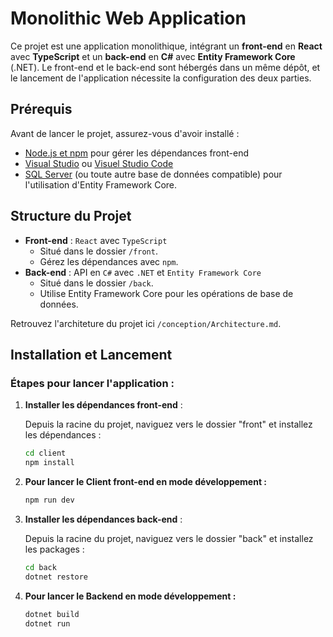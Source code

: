# Monolithic Web Application

Ce projet est une application monolithique, intégrant un **front-end** en **React** avec **TypeScript** et un **back-end** en **C#** avec **Entity Framework Core** (.NET). Le front-end et le back-end sont hébergés dans un même dépôt, et le lancement de l'application nécessite la configuration des deux parties.

## Prérequis

Avant de lancer le projet, assurez-vous d'avoir installé :

-   [Node.js et npm](https://nodejs.org/) pour gérer les dépendances front-end
-   [Visual Studio](https://visualstudio.microsoft.com/) ou [Visuel Studio Code](https://code.visualstudio.com/)
-   [SQL Server](https://www.microsoft.com/en-us/sql-server/sql-server-downloads) (ou toute autre base de données compatible) pour l'utilisation d'Entity Framework Core.

## Structure du Projet

-   **Front-end** : `React` avec `TypeScript`
    -   Situé dans le dossier `/front`.
    -   Gérez les dépendances avec `npm`.
-   **Back-end** : API en `C#` avec `.NET` et `Entity Framework Core`
    -   Situé dans le dossier `/back`.
    -   Utilise Entity Framework Core pour les opérations de base de données.

Retrouvez l'architeture du projet ici `/conception/Architecture.md`.

## Installation et Lancement

### Étapes pour lancer l'application :

1. **Installer les dépendances front-end** :

    Depuis la racine du projet, naviguez vers le dossier "front" et installez les dépendances :

    ```bash
    cd client
    npm install
    ```

2. **Pour lancer le Client front-end en mode développement :**

    ```bash
    npm run dev
    ```

3. **Installer les dépendances back-end** :

    Depuis la racine du projet, naviguez vers le dossier "back" et installez les packages :

    ```bash
    cd back
    dotnet restore
    ```

4. **Pour lancer le Backend en mode développement :**

    ```bash
    dotnet build
    dotnet run
    ```

